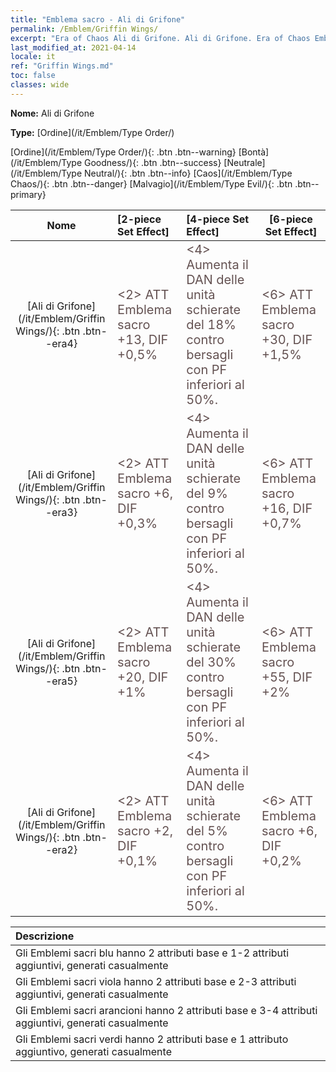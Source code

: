 ```yaml
---
title: "Emblema sacro - Ali di Grifone"
permalink: /Emblem/Griffin Wings/
excerpt: "Era of Chaos Ali di Grifone. Ali di Grifone. Era of Chaos Emblema sacro Ali di Grifone. Era of Chaos Ordine Ali di Grifone"
last_modified_at: 2021-04-14
locale: it
ref: "Griffin Wings.md"
toc: false
classes: wide
---
```


 **Nome:** Ali di Grifone

 **Type:** [Ordine](/it/Emblem/Type Order/)

  [Ordine](/it/Emblem/Type Order/){: .btn .btn--warning}   [Bontà](/it/Emblem/Type Goodness/){: .btn .btn--success}   [Neutrale](/it/Emblem/Type Neutral/){: .btn .btn--info}   [Caos](/it/Emblem/Type Chaos/){: .btn .btn--danger}   [Malvagio](/it/Emblem/Type Evil/){: .btn .btn--primary} 

  |  Nome    | [2-piece Set Effect] | [4-piece Set Effect] | [6-piece Set Effect]  | 
  |:-----------------------:|:-------------------|:-----------------|----------------| 
  | [Ali di Grifone](/it/Emblem/Griffin Wings/){: .btn .btn--era4} | <span style="color: #645252;font-size:20px">&lt;2&gt; ATT Emblema sacro +13, DIF +0,5%</span> | <span style="color: #645252;font-size:20px">&lt;4&gt; Aumenta il DAN delle unità schierate del 18% contro bersagli con PF inferiori al 50%.</span> | <span style="color: #645252;font-size:20px">&lt;6&gt; ATT Emblema sacro +30, DIF +1,5%</span> | 
  | [Ali di Grifone](/it/Emblem/Griffin Wings/){: .btn .btn--era3} | <span style="color: #645252;font-size:20px">&lt;2&gt; ATT Emblema sacro +6, DIF +0,3%</span> | <span style="color: #645252;font-size:20px">&lt;4&gt; Aumenta il DAN delle unità schierate del 9% contro bersagli con PF inferiori al 50%.</span> | <span style="color: #645252;font-size:20px">&lt;6&gt; ATT Emblema sacro +16, DIF +0,7%</span> | 
  | [Ali di Grifone](/it/Emblem/Griffin Wings/){: .btn .btn--era5} | <span style="color: #645252;font-size:20px">&lt;2&gt; ATT Emblema sacro +20, DIF +1%</span> | <span style="color: #645252;font-size:20px">&lt;4&gt; Aumenta il DAN delle unità schierate del 30% contro bersagli con PF inferiori al 50%.</span> | <span style="color: #645252;font-size:20px">&lt;6&gt; ATT Emblema sacro +55, DIF +2%</span> | 
  | [Ali di Grifone](/it/Emblem/Griffin Wings/){: .btn .btn--era2} | <span style="color: #645252;font-size:20px">&lt;2&gt; ATT Emblema sacro +2, DIF +0,1%</span> | <span style="color: #645252;font-size:20px">&lt;4&gt; Aumenta il DAN delle unità schierate del 5% contro bersagli con PF inferiori al 50%.</span> | <span style="color: #645252;font-size:20px">&lt;6&gt; ATT Emblema sacro +6, DIF +0,2%</span> | 

  |         Descrizione            | 
  |:-------------------------------|
  | Gli Emblemi sacri blu hanno 2 attributi base e 1-2 attributi aggiuntivi, generati casualmente |
  | Gli Emblemi sacri viola hanno 2 attributi base e 2-3 attributi aggiuntivi, generati casualmente |
  | Gli Emblemi sacri arancioni hanno 2 attributi base e 3-4 attributi aggiuntivi, generati casualmente |
  | Gli Emblemi sacri verdi hanno 2 attributi base e 1 attributo aggiuntivo, generati casualmente |
